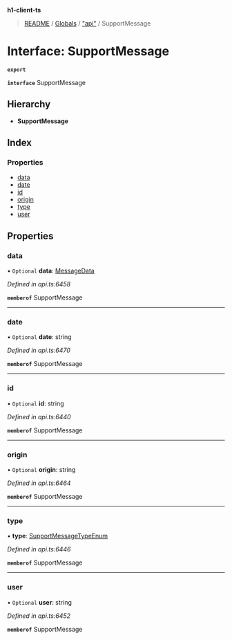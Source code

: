 **h1-client-ts**

> [README](../README.md) / [Globals](../globals.md) / ["api"](../modules/_api_.md) / SupportMessage

# Interface: SupportMessage

**`export`** 

**`interface`** SupportMessage

## Hierarchy

* **SupportMessage**

## Index

### Properties

* [data](_api_.supportmessage.md#data)
* [date](_api_.supportmessage.md#date)
* [id](_api_.supportmessage.md#id)
* [origin](_api_.supportmessage.md#origin)
* [type](_api_.supportmessage.md#type)
* [user](_api_.supportmessage.md#user)

## Properties

### data

• `Optional` **data**: [MessageData](_api_.messagedata.md)

*Defined in api.ts:6458*

**`memberof`** SupportMessage

___

### date

• `Optional` **date**: string

*Defined in api.ts:6470*

**`memberof`** SupportMessage

___

### id

• `Optional` **id**: string

*Defined in api.ts:6440*

**`memberof`** SupportMessage

___

### origin

• `Optional` **origin**: string

*Defined in api.ts:6464*

**`memberof`** SupportMessage

___

### type

•  **type**: [SupportMessageTypeEnum](../enums/_api_.supportmessagetypeenum.md)

*Defined in api.ts:6446*

**`memberof`** SupportMessage

___

### user

• `Optional` **user**: string

*Defined in api.ts:6452*

**`memberof`** SupportMessage
